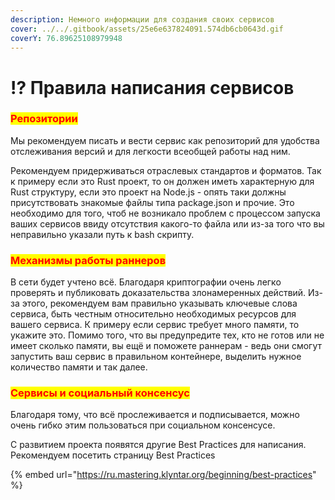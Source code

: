 ```yaml
---
description: Немного информации для создания своих сервисов
cover: ../../.gitbook/assets/25e6e637824091.574db6cb0643d.gif
coverY: 76.89625108979948
---
```


# ⁉ Правила написания сервисов

### <mark style="color:red;">**Репозитории**</mark>

Мы рекомендуем писать и вести сервис как репозиторий для удобства отслеживания версий и для легкости всеобщей работы над ним.

Рекомендуем придерживаться отраслевых стандартов и форматов. Так к примеру если это Rust проект, то он должен иметь характерную для Rust структуру, если это проект на Node.js - опять таки должны присутствовать знакомые файлы типа package.json и прочие. Это необходимо для того, чтоб не возникало проблем с процессом запуска ваших сервисов ввиду отсутствия какого-то файла или из-за того что вы неправильно указали путь к bash скрипту.

### <mark style="color:red;">**Механизмы работы раннеров**</mark>

В сети будет учтено всё. Благодаря криптографии очень легко проверять и публиковать доказательства злонамеренных действий. Из-за этого, рекомендуем вам правильно указывать ключевые слова сервиса, быть честным относительно необходимых ресурсов для вашего сервиса. К примеру если сервис требует много памяти, то укажите это. Помимо того, что вы предупредите тех, кто не готов или не имеет сколько памяти, вы ещё и поможете раннерам - ведь они смогут запустить ваш сервис в правильном контейнере, выделить нужное количество памяти и так далее.

### <mark style="color:red;">**Сервисы и социальный консенсус**</mark>

Благодаря тому, что всё прослеживается и подписывается, можно очень гибко этим пользоваться при социальном консенсусе.



С развитием проекта появятся другие Best Practices для написания. Рекомендуем посетить страницу Best Practices

{% embed url="https://ru.mastering.klyntar.org/beginning/best-practices" %}
